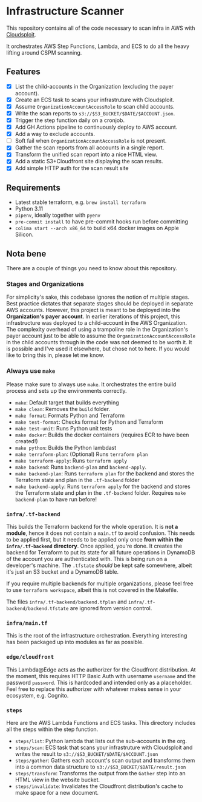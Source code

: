 # Infrastructure Scanner

This repository contains all of the code necessary to scan infra in AWS with [Cloudsploit](https://github.com/aquasecurity/cloudsploit).

It orchestrates AWS Step Functions, Lambda, and ECS to do all the heavy lifting around CSPM scanning.

## Features

- [x] List the child-accounts in the Organization (excluding the payer account).
- [x] Create an ECS task to scans your infrastruture with Cloudsploit.
- [x] Assume `OrganizationAccountAccessRole` to scan child accounts.
- [x] Write the scan reports to `s3://$S3_BUCKET/$DATE/$ACCOUNT.json`.
- [x] Trigger the step function daily on a cronjob.
- [x] Add GH Actions pipeline to continuously deploy to AWS account.
- [x] Add a way to exclude accounts.
- [ ] Soft fail when `OrganizationAccountAccessRole` is not present.
- [x] Gather the scan reports from all accounts in a single report.
- [x] Transform the unified scan report into a nice HTML view.
- [x] Add a static S3+Cloudfront site displaying the scan results.
- [x] Add simple HTTP auth for the scan result site

## Requirements

- Latest stable terraform, e.g. `brew install terraform`
- Python 3.11
- `pipenv`, ideally together with `pyenv`
- `pre-commit install` to have pre-commit hooks run before committing
- `colima start --arch x86_64` to build x64 docker images on Apple Silicon.

## Nota bene

There are a couple of things you need to know about this repository.

### Stages and Organizations

For simplicity's sake, this codebase ignores the notion of multiple stages. Best practice dictates that separate stages should be deployed in separate AWS accounts. However, this project is meant to be deployed into the **Organization's payer account**. In earlier iterations of this project, this infrastructure was deployed to a child-account in the AWS Organization. The complexity overhead of using a trampoline role in the Organization's payer account just to be able to assume the `OrganizationAccountAccessRole` in the child accounts through in the code was not deemed to be worth it. It is possible and I've used it elsewhere, but chose not to here. If you would like to bring this in, please let me know.

### Always use `make`

Please make sure to always use `make`. It orchestrates the entire build process and sets up the environments correctly.

- `make`: Default target that builds everything
- `make clean`: Removes the `build` folder.
- `make format`: Formats Python and Terraform
- `make test-format`: Checks format for Python and Terraform
- `make test-unit`: Runs Python unit tests
- `make docker`: Builds the docker containers (requires ECR to have been created!)
- `make python`: Builds the Python lambdast
- `make terraform-plan`: (Optional) Runs `terraform plan`
- `make terraform-apply`: Runs `terraform apply`
- `make backend`: Runs `backend-plan` and `backend-apply`.
- `make backend-plan`: Runs `terraform plan` for the backend and stores the Terraform state and plan in the `.tf-backend` folder
- `make backend-apply`: Runs `terraform apply` for the backend and stores the Terraform state and plan in the `.tf-backend` folder. Requires `make backend-plan` to have run before!

### `infra/.tf-backend`

This builds the Terraform backend for the whole operation. It is **not a module**, hence it does not contain a `main.tf` to avoid confusion. This needs to be applied first, but it needs to be applied only once **from within the `infra/.tf-backend` directory**. Once applied, you're done. It creates the backend for Terraform to put its state for all future operations in DynamoDB of the account you are authenticated with. This is being run on a developer's machine. The `.tfstate` *should* be kept safe somewhere, albeit it's just an S3 bucket and a DynamoDB table.

If you require multiple backends for multiple organizations, please feel free to use `terraform workspace`, albeit this is not covered in the Makefile.

The files `infra/.tf-backend/backend.tfplan` and `infra/.tf-backend/backend.tfstate` are ignored from version control.

### `infra/main.tf`

This is the root of the infrastructure orchestration. Everything interesting has been packaged up into modules as far as possible.

### `edge/cloudfront`

This Lambda@Edge acts as the authorizer for the Cloudfront distribution. At the moment, this requires HTTP Basic Auth with username `username` and the password `password`. This is hardcoded and intended only as a placeholder. Feel free to replace this authorizer with whatever makes sense in your ecosystem, e.g. Cognito.

### `steps`

Here are the AWS Lambda Functions and ECS tasks. This directory includes all the steps within the step function.

* `steps/list`: Python lambda that lists out the sub-accounts in the org.
* `steps/scan`: ECS task that scans your infrastruture with Cloudsploit and writes the result to `s3://$S3_BUCKET/$DATE/$ACCOUNT.json`
* `steps/gather`: Gathers each account's scan output and transforms them into a common data structure to `s3://$S3_BUCKET/$DATE/result.json`
* `steps/transform`: Transforms the output from the `Gather` step into an HTML view in the website bucket.
* `steps/invalidate`: Invalidates the Cloudfront distribution's cache to make space for a new document.

